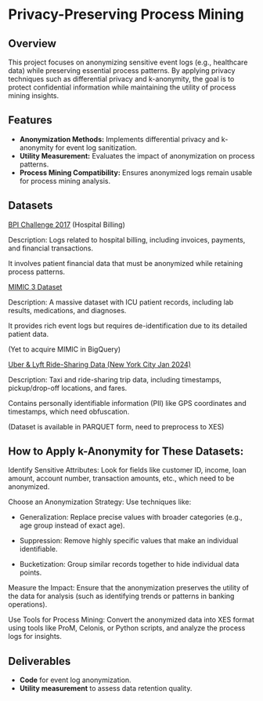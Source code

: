 # Privacy-Preserving Process Mining

## Overview
This project focuses on anonymizing sensitive event logs (e.g., healthcare data) while preserving essential process patterns. By applying privacy techniques such as differential privacy and k-anonymity, the goal is to protect confidential information while maintaining the utility of process mining insights.

## Features
- **Anonymization Methods:** Implements differential privacy and k-anonymity for event log sanitization.
- **Utility Measurement:** Evaluates the impact of anonymization on process patterns.
- **Process Mining Compatibility:** Ensures anonymized logs remain usable for process mining analysis.

## Datasets
[BPI Challenge 2017](https://data.4tu.nl/articles/dataset/BPI_Challenge_2017/12696884) (Hospital Billing)

Description: Logs related to hospital billing, including invoices, payments, and financial transactions.

It involves patient financial data that must be anonymized while retaining process patterns.

[MIMIC 3 Dataset](https://physionet.org/content/mimiciii/1.4/)

Description: A massive dataset with ICU patient records, including lab results, medications, and diagnoses.

It provides rich event logs but requires de-identification due to its detailed patient data.

(Yet to acquire MIMIC in BigQuery)

[Uber & Lyft Ride-Sharing Data (New York City Jan 2024)](https://www.nyc.gov/site/tlc/about/tlc-trip-record-data.page)

Description: Taxi and ride-sharing trip data, including timestamps, pickup/drop-off locations, and fares.

Contains personally identifiable information (PII) like GPS coordinates and timestamps, which need obfuscation.

(Dataset is available in PARQUET form, need to preprocess to XES)


## How to Apply k-Anonymity for These Datasets:

Identify Sensitive Attributes: Look for fields like customer ID, income, loan amount, account number, transaction amounts, etc., which need to be anonymized.
  
Choose an Anonymization Strategy: Use techniques like:

- Generalization: Replace precise values with broader categories (e.g., age group instead of exact age).

- Suppression: Remove highly specific values that make an individual identifiable.

- Bucketization: Group similar records together to hide individual data points.

Measure the Impact: Ensure that the anonymization preserves the utility of the data for analysis (such as identifying trends or patterns in banking operations).

Use Tools for Process Mining: Convert the anonymized data into XES format using tools like ProM, Celonis, or Python scripts, and analyze the process logs for insights.


## Deliverables
- **Code** for event log anonymization.
- **Utility measurement** to assess data retention quality.


